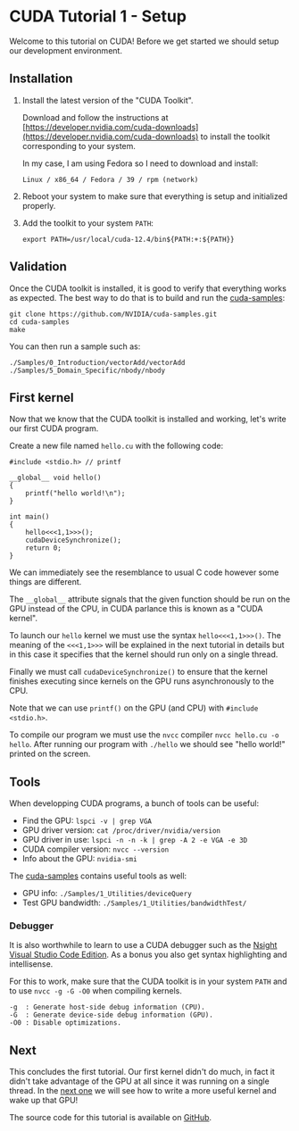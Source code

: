# CUDA Tutorial 1 - Setup

Welcome to this tutorial on CUDA! Before we get started we should setup our development environment.

## Installation
1. Install the latest version of the "CUDA Toolkit".

    Download and follow the instructions at
    [https://developer.nvidia.com/cuda-downloads](https://developer.nvidia.com/cuda-downloads) to install the toolkit corresponding to your system.

    In my case, I am using Fedora so I need to download and install:

    `Linux / x86_64 / Fedora / 39 / rpm (network)`

2. Reboot your system to make sure that everything is setup and initialized properly.

3. Add the toolkit to your system `PATH`:

    `export PATH=/usr/local/cuda-12.4/bin${PATH:+:${PATH}}`

## Validation
Once the CUDA toolkit is installed, it is good to verify that everything works as expected. The best way to do that is to build and run the [cuda-samples](https://github.com/NVIDIA/cuda-samples):
```
git clone https://github.com/NVIDIA/cuda-samples.git
cd cuda-samples
make
```

You can then run a sample such as:
```
./Samples/0_Introduction/vectorAdd/vectorAdd
./Samples/5_Domain_Specific/nbody/nbody
```

## First kernel
Now that we know that the CUDA toolkit is installed and working, let's write our first CUDA program.

Create a new file named `hello.cu` with the following code:
```CUDA
#include <stdio.h> // printf

__global__ void hello()
{
    printf("hello world!\n");
}

int main()
{
    hello<<<1,1>>>();
    cudaDeviceSynchronize();
    return 0;
}
```

We can immediately see the resemblance to usual C code however some things are different.

The `__global__` attribute signals that the given function should be run on the GPU instead of the CPU, in CUDA parlance this is known as a "CUDA kernel".

To launch our `hello` kernel we must use the syntax `hello<<<1,1>>>()`.
The meaning of the `<<<1,1>>>` will be explained in the next tutorial in details but in this case it specifies that the kernel should run only on a single thread.

Finally we must call `cudaDeviceSynchronize()` to ensure that the kernel finishes executing since kernels on the GPU runs asynchronously to the CPU.

Note that we can use `printf()` on the GPU (and CPU) with `#include <stdio.h>`.

To compile our program we must use the `nvcc` compiler `nvcc hello.cu -o hello`.
After running our program with `./hello` we should see "hello world!" printed on the screen.

## Tools
When developping CUDA programs, a bunch of tools can be useful:

- Find the GPU: `lspci -v | grep VGA`
- GPU driver version: `cat /proc/driver/nvidia/version`
- GPU driver in use: `lspci -n -n -k | grep -A 2 -e VGA -e 3D`
- CUDA compiler version: `nvcc --version`
- Info about the GPU: `nvidia-smi`

The [cuda-samples](https://github.com/NVIDIA/cuda-samples) contains useful tools as well:

- GPU info: `./Samples/1_Utilities/deviceQuery`
- Test GPU bandwidth: `./Samples/1_Utilities/bandwidthTest/`

### Debugger
It is also worthwhile to learn to use a CUDA debugger such as the [Nsight Visual Studio Code Edition](https://marketplace.visualstudio.com/items?itemName=NVIDIA.nsight-vscode-edition).
As a bonus you also get syntax highlighting and intellisense.

For this to work, make sure that the CUDA toolkit is in your system `PATH` and to use `nvcc -g -G -O0` when compiling kernels.
```
-g  : Generate host-side debug information (CPU).
-G  : Generate device-side debug information (GPU). 
-O0 : Disable optimizations.
```

## Next
This concludes the first tutorial.
Our first kernel didn't do much, in fact it didn't take advantage of the GPU at all since it was running on a single thread.
In the [next one]({{root}}blog/cuda_basic_kernel.html) we will see how to write a more useful kernel and wake up that GPU!

The source code for this tutorial is available on [GitHub](https://github.com/kevenv/cuda_exercises/tree/master/hello).
